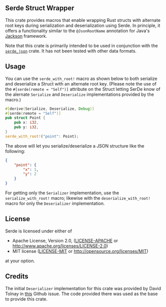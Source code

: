 ## Serde Struct Wrapper

This crate provides macros that enable wrapping Rust structs with
alternate root keys during serialization and deserialization using
Serde. In principle, it offers a functionality similar to the
`@JsonRootName` annotation for Java's
[Jackson](https://github.com/FasterXML/jackson-annotations/wiki/Jackson-Annotations#serialization-details)
framework.

Note that this crate is primarily intended to be used in conjunction
with the [`serde_json`](https://crates.io/crates/serde_json) crate. It
has not been tested with other data formats.

## Usage

You can use the `serde_with_root!` macro as shown below to both
serialize and deserialize a Struct with an alternate root key. (Please
note the use of the `#[serde(remote = "Self")]` attribute on the
Struct letting SerDe know of the alernate `Serialize` and
`Deserialize` implementations provided by the macro.)

```rust
#[derive(Serialize, Deserialize, Debug)]
#[serde(remote = "Self")]
pub struct Point {
    pub x: i32,
    pub y: i32,
}
serde_with_root!("point": Point);
```

The above will let you serialize/deserialize a JSON structure like the
following:

```json
{
    "point": {
        "x": 1,
        "y": 2
    }
}
```

For getting only the `Serializer` implementation, use the
`serialize_with_root!` macro; likewise with the
`deserialize_with_root!` macro for only the `Deserializer`
implementation.

## License

Serde is licensed under either of

* Apache License, Version 2.0, ([LICENSE-APACHE](LICENSE-APACHE) or
http://www.apache.org/licenses/LICENSE-2.0)
* MIT license ([LICENSE-MIT](LICENSE-MIT) or
http://opensource.org/licenses/MIT)

at your option.

## Credits

The initial `Deserializer` implementation for this crate was provided by David
Tolnay in [this](https://github.com/serde-rs/serde/issues/1345) Github issue.
The code provided there was used as the base to provide this crate.
